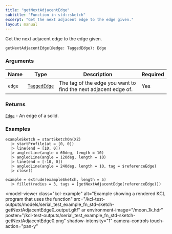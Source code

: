 ```yaml
---
title: "getNextAdjacentEdge"
subtitle: "Function in std::sketch"
excerpt: "Get the next adjacent edge to the edge given."
layout: manual
---
```


Get the next adjacent edge to the edge given.

```kcl
getNextAdjacentEdge(@edge: TaggedEdge): Edge
```



### Arguments

| Name | Type | Description | Required |
|----------|------|-------------|----------|
| `edge` | [`TaggedEdge`](/docs/kcl-std/types/std-types-TaggedEdge) | The tag of the edge you want to find the next adjacent edge of. | Yes |

### Returns

[`Edge`](/docs/kcl-std/types/std-types-Edge) - An edge of a solid.


### Examples

```kcl
exampleSketch = startSketchOn(XZ)
  |> startProfile(at = [0, 0])
  |> line(end = [10, 0])
  |> angledLine(angle = 60deg, length = 10)
  |> angledLine(angle = 120deg, length = 10)
  |> line(end = [-10, 0])
  |> angledLine(angle = 240deg, length = 10, tag = $referenceEdge)
  |> close()

example = extrude(exampleSketch, length = 5)
  |> fillet(radius = 3, tags = [getNextAdjacentEdge(referenceEdge)])

```


<model-viewer
  class="kcl-example"
  alt="Example showing a rendered KCL program that uses the  function"
  src="/kcl-test-outputs/models/serial_test_example_fn_std-sketch-getNextAdjacentEdge0_output.gltf"
  ar
  environment-image="/moon_1k.hdr"
  poster="/kcl-test-outputs/serial_test_example_fn_std-sketch-getNextAdjacentEdge0.png"
  shadow-intensity="1"
  camera-controls
  touch-action="pan-y"
>
</model-viewer>


